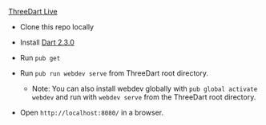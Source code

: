 [ThreeDart Live](http://grant-nelson.github.io/ThreeDart/build/)

- Clone this repo locally
- Install [Dart 2.3.0](https://webdev.dartlang.org/)
- Run `pub get`

- Run `pub run webdev serve` from ThreeDart root directory.
  - Note: You can also install webdev globally with `pub global activate webdev`
    and run with `webdev serve` from the ThreeDart root directory.
- Open `http://localhost:8080/` in a browser.

